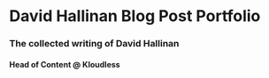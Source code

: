 # David Hallinan Blog Post Portfolio
### The collected writing of David Hallinan
#### Head of Content @ Kloudless
